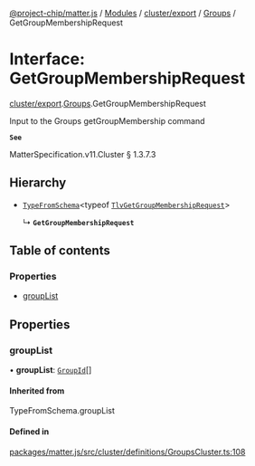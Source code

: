 [@project-chip/matter.js](../README.md) / [Modules](../modules.md) / [cluster/export](../modules/cluster_export.md) / [Groups](../modules/cluster_export.Groups.md) / GetGroupMembershipRequest

# Interface: GetGroupMembershipRequest

[cluster/export](../modules/cluster_export.md).[Groups](../modules/cluster_export.Groups.md).GetGroupMembershipRequest

Input to the Groups getGroupMembership command

**`See`**

MatterSpecification.v11.Cluster § 1.3.7.3

## Hierarchy

- [`TypeFromSchema`](../modules/tlv_export.md#typefromschema)\<typeof [`TlvGetGroupMembershipRequest`](../modules/cluster_export.Groups.md#tlvgetgroupmembershiprequest)\>

  ↳ **`GetGroupMembershipRequest`**

## Table of contents

### Properties

- [groupList](cluster_export.Groups.GetGroupMembershipRequest.md#grouplist)

## Properties

### groupList

• **groupList**: [`GroupId`](../modules/datatype_export.md#groupid)[]

#### Inherited from

TypeFromSchema.groupList

#### Defined in

[packages/matter.js/src/cluster/definitions/GroupsCluster.ts:108](https://github.com/project-chip/matter.js/blob/0c058ae17fdba4c0b89b8b13c309011d51782299/packages/matter.js/src/cluster/definitions/GroupsCluster.ts#L108)
